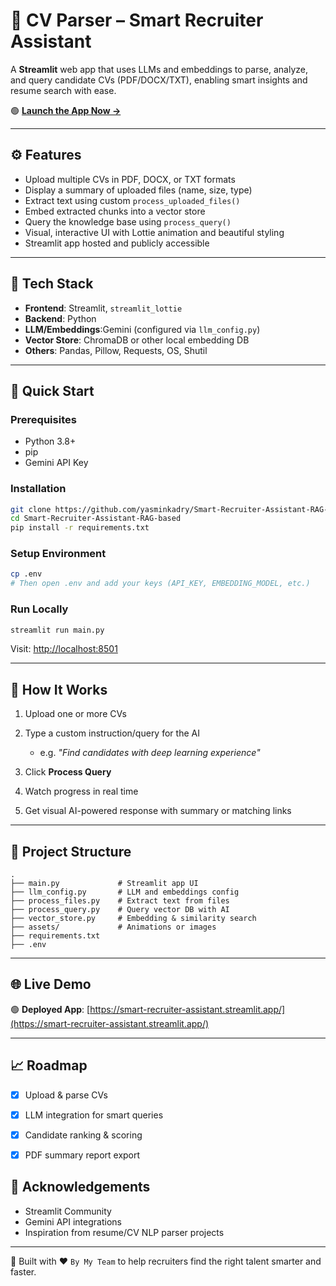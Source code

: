 # 📄 CV Parser – Smart Recruiter Assistant

A **Streamlit** web app that uses LLMs and embeddings to parse, analyze, and query candidate CVs (PDF/DOCX/TXT), enabling smart insights and resume search with ease.

🟢 **[Launch the App Now →](https://smart-recruiter-assistant.streamlit.app/)**

---

## ⚙️ Features

- Upload multiple CVs in PDF, DOCX, or TXT formats  
- Display a summary of uploaded files (name, size, type)  
- Extract text using custom `process_uploaded_files()`  
- Embed extracted chunks into a vector store  
- Query the knowledge base using `process_query()`  
- Visual, interactive UI with Lottie animation and beautiful styling  
- Streamlit app hosted and publicly accessible

---

## 🧱 Tech Stack

- **Frontend**: Streamlit, `streamlit_lottie`  
- **Backend**: Python  
- **LLM/Embeddings**:Gemini (configured via `llm_config.py`)  
- **Vector Store**: ChromaDB or other local embedding DB  
- **Others**: Pandas, Pillow, Requests, OS, Shutil

---

## 🚀 Quick Start

### Prerequisites

- Python 3.8+  
- pip  
- Gemini API Key

### Installation

```bash
git clone https://github.com/yasminkadry/Smart-Recruiter-Assistant-RAG-based
cd Smart-Recruiter-Assistant-RAG-based
pip install -r requirements.txt
````

### Setup Environment

```bash
cp .env
# Then open .env and add your keys (API_KEY, EMBEDDING_MODEL, etc.)
```

### Run Locally

```bash
streamlit run main.py
```

Visit: [http://localhost:8501](http://localhost:8501)

---

## 🧠 How It Works

1. Upload one or more CVs
2. Type a custom instruction/query for the AI

   * e.g. *"Find candidates with deep learning experience"*
3. Click **Process Query**
4. Watch progress in real time
5. Get visual AI-powered response with summary or matching links

---

## 📂 Project Structure

```
.
├── main.py             # Streamlit app UI
├── llm_config.py       # LLM and embeddings config
├── process_files.py    # Extract text from files
├── process_query.py    # Query vector DB with AI
├── vector_store.py     # Embedding & similarity search
├── assets/             # Animations or images
├── requirements.txt
├── .env
```

---

## 🌐 Live Demo

🟢 **Deployed App**: [https://smart-recruiter-assistant.streamlit.app/](https://smart-recruiter-assistant.streamlit.app/)

---

## 📈 Roadmap

* [x] Upload & parse CVs
* [x] LLM integration for smart queries
* [x] Candidate ranking & scoring
* [x] PDF summary report export



## 🙌 Acknowledgements

* Streamlit Community
* Gemini API integrations
* Inspiration from resume/CV NLP parser projects

---

🧠 Built with ❤️ `By My Team` to help recruiters find the right talent smarter and faster.
